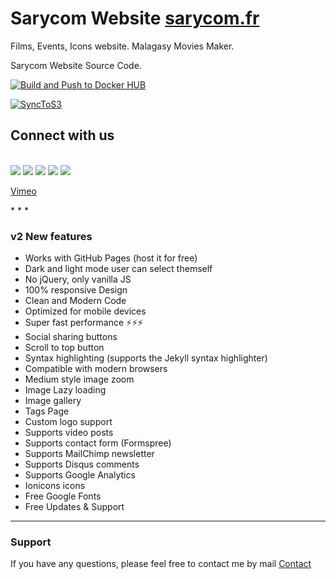 # Sarycom Website [sarycom.fr](https://www.sarycom.fr)
Films, Events, Icons website. Malagasy Movies Maker.

Sarycom Website Source Code.

[![Build and Push to Docker HUB](https://github.com/fklein82/sarycom/actions/workflows/push-docker-image.yaml/badge.svg)](https://github.com/fklein82/sarycom/actions/workflows/push-docker-image.yaml)

[![SyncToS3](https://github.com/fklein82/sarycom/actions/workflows/aws-S3-upload.yml/badge.svg)](https://github.com/fklein82/sarycom/actions/workflows/aws-S3-upload.yml)

## Connect with us
<br>
<a href="https://www.sarycom.fr"><img src="https://img.shields.io/badge/website-000000?style=for-the-badge&logo=About.me&logoColor=white"></a>
<a href="https://www.facebook.com/SRCFims/"><img src="https://img.shields.io/badge/Facebook-1877F2?style=for-the-badge&logo=facebook&logoColor=white"></a>
<a href="https://www.youtube.com/channel/UC0QMJYWWOAJbhZhCK1QSqbQ"><img src="https://img.shields.io/badge/YouTube-FF0000?style=for-the-badge&logo=youtube&logoColor=white"></a>
<a href="https://www.instagram.com/sary.comfilms/"><img src="https://img.shields.io/badge/Instagram-E4405F?style=for-the-badge&logo=instagram&logoColor=white"></a>
<a href="https://www.tiktok.com/@sarycom.films"><img src="https://img.shields.io/badge/TikTok-000000?style=for-the-badge&logo=tiktok&logoColor=white"></a>
<p><a href="https://tv.sarycom.fr">Vimeo</a></p>
* * *

### v2 New features

- Works with GitHub Pages (host it for free)
- Dark and light mode user can select themself
- No jQuery, only vanilla JS
- 100% responsive Design
- Clean and Modern Code
- Optimized for mobile devices
- Super fast performance ⚡⚡⚡
- Social sharing buttons
- Scroll to top button
- Syntax highlighting (supports the Jekyll syntax highlighter)
- Compatible with modern browsers
- Medium style image zoom
- Image Lazy loading
- Image gallery
- Tags Page
- Custom logo support
- Supports video posts
- Supports contact form (Formspree)
- Supports MailChimp newsletter
- Supports Disqus comments
- Supports Google Analytics
- Ionicons icons
- Free Google Fonts
- Free Updates & Support

* * *

### Support

<p>If you have any questions, please feel free to contact me by mail <a href="mailto:frederic.klein@gmail.com">Contact</a><p>